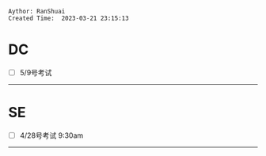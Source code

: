 ```
Aythor: RanShuai
Created Time:  2023-03-21 23:15:13
```
# DC
- [ ] 5/9号考试
---
# SE
- [ ] 4/28号考试 9:30am


---


